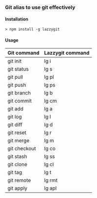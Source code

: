 ### Git alias to use git effectively

#### Installation
```
> npm install -g lazzygit
```

#### Usage  

| Git command  | Lazzygit command |
|--------------|------------------|
| git init     | lg i             |
| git status   | lg s             |
| git pull     | lg pl            |
| git push     | lg ps            |
| git branch   | lg b             |
| git commit   | lg cm            |
| git add      | lg a             |
| git log      | lg l             |
| git diff     | lg d             |
| git reset    | lg r             |
| git merge    | lg m             |
| git checkout | lg co            |
| git stash    | lg ss            |
| git clone    | lg cl            |
| git tag      | lg t             |
| git remote   | lg rmt           |
| git apply    | lg apl           |

